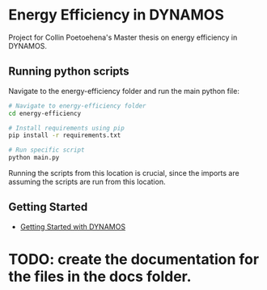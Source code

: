 # Energy Efficiency in DYNAMOS
Project for Collin Poetoehena's Master thesis on energy efficiency in DYNAMOS.

## Running python scripts
Navigate to the energy-efficiency folder and run the main python file:
```sh
# Navigate to energy-efficiency folder
cd energy-efficiency

# Install requirements using pip
pip install -r requirements.txt

# Run specific script 
python main.py
```
Running the scripts from this location is crucial, since the imports are assuming the scripts are run from this location.

## Getting Started
- [Getting Started with DYNAMOS](docs/getting-started/0_Getting-Started.md)

# TODO: create the documentation for the files in the docs folder.